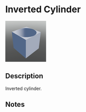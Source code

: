 # Inverted Cylinder

![Inverted Cylinder](../Cropped_Blocks/Building_Blocks/Inverted_Cylinder.png)

## Description
<!-- Write a description for this block -->
Inverted cylinder.

## Notes
<!-- Any extra notes -->
